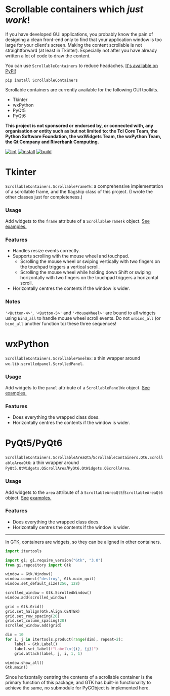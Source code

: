 # Scrollable containers which *just work*!
If you have developed GUI applications, you probably know the pain of designing a clean front-end only to find that
your application window is too large for your client's screen. Making the content scrollable is not straightforward (at
least in Tkinter). Especially not after you have already written a lot of code to draw the content.

You can use `ScrollableContainers` to reduce headaches.
[It's available on PyPI!](https://pypi.org/project/ScrollableContainers/)

```shell
pip install ScrollableContainers
```

Scrollable containers are currently available for the following GUI toolkits.
* Tkinter
* wxPython
* PyQt5
* PyQt6

**This project is not sponsored or endorsed by, or connected with, any organisation or entity such as but not limited
to: the Tcl Core Team, the Python Software Foundation, the wxWidgets Team, the wxPython Team, the Qt Company and
Riverbank Computing.**

[![lint](https://github.com/tfpf/ScrollableContainers/actions/workflows/lint.yml/badge.svg)](https://github.com/tfpf/ScrollableContainers/actions/workflows/lint.yml)
[![install](https://github.com/tfpf/ScrollableContainers/actions/workflows/install.yml/badge.svg)](https://github.com/tfpf/ScrollableContainers/actions/workflows/install.yml)
[![build](https://github.com/tfpf/ScrollableContainers/actions/workflows/build.yml/badge.svg)](https://github.com/tfpf/ScrollableContainers/actions/workflows/build.yml)

# Tkinter
`ScrollableContainers.ScrollableFrameTk`: a comprehensive implementation of a scrollable frame, and the flagship class
of this project. (I wrote the other classes just for completeness.)

### Usage
Add widgets to the `frame` attribute of a `ScrollableFrameTk` object.
[See examples.](https://github.com/tfpf/ScrollableContainers/blob/main/examples/examples_ScrollableFrameTk.py)

### Features
* Handles resize events correctly.
* Supports scrolling with the mouse wheel and touchpad.
  * Scrolling the mouse wheel or swiping vertically with two fingers on the touchpad triggers a vertical scroll.
  * Scrolling the mouse wheel while holding down Shift or swiping horizontally with two fingers on the touchpad
    triggers a horizontal scroll.
* Horizontally centres the contents if the window is wider.

### Notes
`'<Button-4>'`, `'<Button-5>'` and `'<MouseWheel>'` are bound to all widgets using `bind_all` to handle mouse wheel
scroll events. Do not `unbind_all` (or `bind_all` another function to) these three sequences!

# wxPython
`ScrollableContainers.ScrollablePanelWx`: a thin wrapper around `wx.lib.scrolledpanel.ScrolledPanel`.

### Usage
Add widgets to the `panel` attribute of a `ScrollablePanelWx` object.
[See examples.](https://github.com/tfpf/ScrollableContainers/blob/main/examples/examples_ScrollablePanelWx.py)

### Features
* Does everything the wrapped class does.
* Horizontally centres the contents if the window is wider.

# PyQt5/PyQt6
`ScrollableContainers.ScrollableAreaQt5`/`ScrollableContainers.Qt6.ScrollableAreaQt6`: a thin wrapper around
`PyQt5.QtWidgets.QScrollArea`/`PyQt6.QtWidgets.QScrollArea`.

### Usage
Add widgets to the `area` attribute of a `ScrollableAreaQt5`/`ScrollableAreaQt6` object.
[See](https://github.com/tfpf/ScrollableContainers/blob/main/examples/examples_ScrollableAreaQt5.py)
[examples.](https://github.com/tfpf/ScrollableContainers/blob/main/examples/examples_ScrollableAreaQt6.py)

### Features
* Does everything the wrapped class does.
* Horizontally centres the contents if the window is wider.

---

In GTK, containers are widgets, so they can be aligned in other containers.

```Python
import itertools

import gi; gi.require_version("Gtk", "3.0")
from gi.repository import Gtk

window = Gtk.Window()
window.connect("destroy", Gtk.main_quit)
window.set_default_size(256, 128)

scrolled_window = Gtk.ScrolledWindow()
window.add(scrolled_window)

grid = Gtk.Grid()
grid.set_halign(Gtk.Align.CENTER)
grid.set_row_spacing(20)
grid.set_column_spacing(20)
scrolled_window.add(grid)

dim = 10
for i, j in itertools.product(range(dim), repeat=2):
    label = Gtk.Label()
    label.set_label(f"Label\n({i}, {j})")
    grid.attach(label, j, i, 1, 1)

window.show_all()
Gtk.main()
```

Since horizontally centring the contents of a scrollable container is the primary function of this package, and GTK has
built-in functionality to achieve the same, no submodule for PyGObject is implemented here.
